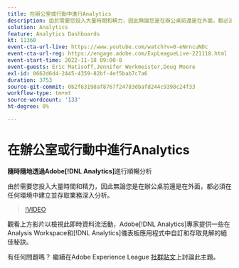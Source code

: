 ```yaml
---
title: 在辦公室或行動中進行Analytics
description: 由於需要您投入大量時間和精力，因此無論您是在辦公桌前還是在外面，都必須在任何環境中建立並存取業務深入分析。
solution: Analytics
feature: Analytics Dashboards
kt: 11360
event-cta-url-live: https://www.youtube.com/watch?v=0-eNrncuNDc
event-cta-url-reg: https://engage.adobe.com/ExpLeagueLive-221118.html
event-start-time: 2022-11-18 09:00-8
event-guests: Eric Matisoff,Jennifer Werkmeister,Doug Moore
exl-id: 0662d6d4-2445-4359-82bf-4ef5bab7c7a6
duration: 3753
source-git-commit: 0b2f63198af8767f24783dbafd244c9398c24f33
workflow-type: tm+mt
source-wordcount: '133'
ht-degree: 0%

---
```


# 在辦公室或行動中進行Analytics

**隨時隨地透過Adobe[!DNL Analytics]**&#x200B;進行順暢分析

由於需要您投入大量時間和精力，因此無論您是在辦公桌前還是在外面，都必須在任何環境中建立並存取業務深入分析。

>[!VIDEO](https://video.tv.adobe.com/v/3410834/?quality=12&learn=on)

觀看上方影片以檢視此即時資料流活動，Adobe[!DNL Analytics]專家提供一些在Analysis Workspace和[!DNL Analytics]儀表板應用程式中自訂和存取見解的絕佳秘訣。

有任何問題嗎？ 繼續在Adobe Experience League [社群貼文](https://experienceleaguecommunities.adobe.com/t5/adobe-analytics-discussions/experience-league-live-post-session-discussion-analytics-in-the/m-p/558787#M3037)上討論此主題。

